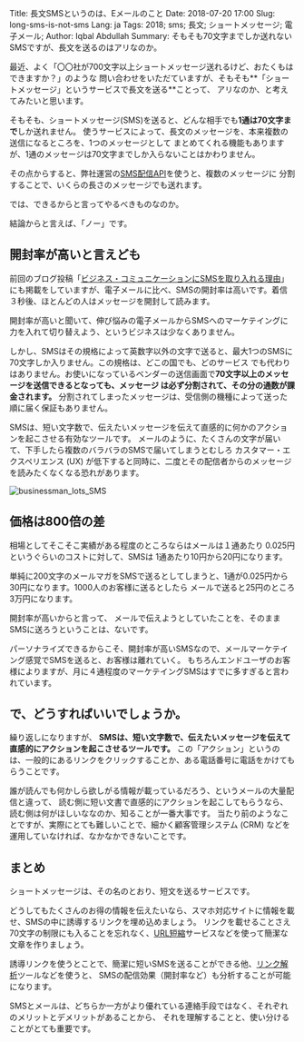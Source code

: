 Title: 長文SMSというのは、Eメールのこと
Date: 2018-07-20 17:00 
Slug: long-sms-is-not-sms
Lang: ja
Tags: 2018; sms; 長文; ショートメッセージ; 電子メール;
Author: Iqbal Abdullah
Summary: そもそも70文字までしか送れないSMSですが、長文を送るのはアリなのか。

最近、よく「〇〇社が700文字以上ショートメッセージ送れるけど、おたくもはできますか？」のような
問い合わせをいただていますが、そもそも**「ショートメッセージ」というサービスで長文を送る**ことって、
アリなのか、と考えてみたいと思います。

そもそも、ショートメッセージ(SMS)を送ると、どんな相手でも**1通は70文字まで**しか送れません。
使うサービスによって、長文のメッセージを、本来複数の送信になるところを、1つのメッセージとして
まとめてくれる機能もありますが、1通のメッセージは70文字までしか入らないことはかわりません。

その点からすると、弊社運営の[SMS配信API](http://docs.xoxzo.com/ja/sms.html)を使うと、複数のメッセージに
分割することで、いくらの長さのメッセージでも送れます。

では、できるからと言ってやるべきものなのか。

結論からと言えば、「ノー」です。

## 開封率が高いと言えども

前回のブログ投稿「[ビジネス・コミュニケーションにSMSを取り入れる理由]({filename}/Business/why-adopt-sms-ja.md)」
にも掲載をしていますが、電子メールに比べ、SMSの開封率は高いです。着信３秒後、ほとんどの人はメッセージを開封して読みます。

開封率が高いと聞いて、伸び悩みの電子メールからSMSへのマーケテイングに力を入れて切り替えよう、というビジネスは少なくありません。

しかし、SMSはその規格によって英数字以外の文字で送ると、最大1つのSMSに70文字しか入りません。この規格は、どこの国でも、どのサービス
でも代わりはありません。お使いになっているベンダーの送信画面で**70文字以上のメッセージを送信できるとなっても、メッセージ
は必ず分割されて、その分の通数が課金されます。** 分割されてしまったメッセージは、受信側の機種によって送った順に届く保証もありません。

SMSは、短い文字数で、伝えたいメッセージを伝えて直感的に何かのアクションを起こさせる有効なツールです。
メールのように、たくさんの文字が届いて、下手したら複数のバラバラのSMSで届いてしまうとむしろ
カスタマー・エクスペリエンス (UX) が低下すると同時に、二度とその配信者からのメッセージを読みたくなくなる恐れがあります。

![businessman_lots_SMS](/images/businessman.jpg)

## 価格は800倍の差

相場としてそこそこ実績がある程度のところならはメールは１通あたり 0.025円 というぐらいのコストに対して、SMSは
1通あたり10円から20円になります。

単純に200文字のメールマガをSMSで送るとしてしまうと、1通が0.025円から30円になります。1000人のお客様に送るとしたら
メールで送ると25円のところ3万円になります。

開封率が高いからと言って、 メールで伝えようとしていたことを、そのままSMSに送ろうということは、ないです。

パーソナライズできるからこそ、開封率が高いSMSなので、メールマーケテイング感覚でSMSを送ると、お客様は離れていく。
もちろんエンドユーザのお客様によりますが、月に４通程度のマーケテイングSMSはすでに多すぎると言われています。

## で、どうすればいいでしょうか。

繰り返しになりますが、 **SMSは、短い文字数で、伝えたいメッセージを伝えて直感的にアクションを起こさせるツールです。**
この「アクション」というのは、一般的にあるリンクをクリックすることか、ある電話番号に電話をかけてもらうことです。

誰が読んでも何かしら欲しがる情報が載っているだろう、というメールの大量配信と違って、
読む側に短い文書で直感的にアクションを起こしてもらうなら、読む側は何がほしいななのか、知ることが一番大事です。
当たり前のようなことですが、実際にとても難しいことで、細かく顧客管理システム
(CRM) などを運用していなければ、なかなかできないことです。

## まとめ

ショートメッセージは、その名のとおり、短文を送るサービスです。

どうしてもたくさんのお得の情報を伝えたいなら、スマホ対応サイトに情報を載せ、SMSの中に誘導するリンクを埋め込めましょう。
リンクを載せることさえ70文字の制限にも入ることを忘れなく、[URL短縮](https://ja.wikipedia.org/wiki/%E7%9F%AD%E7%B8%AEURL)サービスなどを使って簡潔な文章を作りましょう。

誘導リンクを使うとことで、簡潔に短いSMSを送ることができる他、[リンク解析](https://ja.wikipedia.org/wiki/%E3%82%A2%E3%82%AF%E3%82%BB%E3%82%B9%E8%A7%A3%E6%9E%90)ツールなどを使うと、
SMSの配信効果（開封率など）も分析することが可能になります。

SMSとメールは、どちらか一方がより優れている連絡手段ではなく、それぞれのメリットとデメリットがあることから、
それを理解することと、使い分けることがとても重要です。
